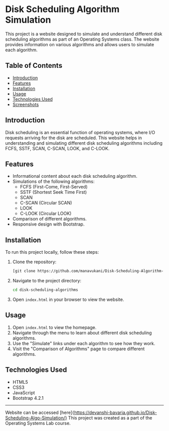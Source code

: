 # Disk Scheduling Algorithm Simulation

This project is a website designed to simulate and understand different disk scheduling algorithms as part of an Operating Systems class. The website provides information on various algorithms and allows users to simulate each algorithm.

## Table of Contents
- [Introduction](#introduction)
- [Features](#features)
- [Installation](#installation)
- [Usage](#usage)
- [Technologies Used](#technologies-used)
- [Screenshots](#screenshots)


## Introduction
Disk scheduling is an essential function of operating systems, where I/O requests arriving for the disk are scheduled. This website helps in understanding and simulating different disk scheduling algorithms including FCFS, SSTF, SCAN, C-SCAN, LOOK, and C-LOOK.

## Features
- Informational content about each disk scheduling algorithm.
- Simulations of the following algorithms:
  - FCFS (First-Come, First-Served)
  - SSTF (Shortest Seek Time First)
  - SCAN
  - C-SCAN (Circular SCAN)
  - LOOK
  - C-LOOK (Circular LOOK)
- Comparison of different algorithms.
- Responsive design with Bootstrap.

## Installation
To run this project locally, follow these steps:

1. Clone the repository:
   ```sh
   [git clone https://github.com/manavukani/Disk-Scheduling-Algorithm-Simulation.git](https://github.com/Devanshi-Bavaria/Disk-Scheduling-Algo-Simulation.git)
   ```
2. Navigate to the project directory:
   ```sh
   cd disk-scheduling-algorithms
   ```
3. Open `index.html` in your browser to view the website.

## Usage
1. Open `index.html` to view the homepage.
2. Navigate through the menu to learn about different disk scheduling algorithms.
3. Use the "Simulate" links under each algorithm to see how they work.
4. Visit the "Comparison of Algorithms" page to compare different algorithms.

## Technologies Used
- HTML5
- CSS3
- JavaScript
- Bootstrap 4.2.1

---
Website can be accessed [here]{https://devanshi-bavaria.github.io/Disk-Scheduling-Algo-Simulation/}
This project was created as a part of the Operating Systems Lab course.
